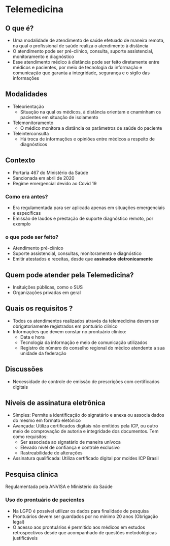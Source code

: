 # Telemedicina

## O que é?

- Uma modalidade de atendimento de saúde efetuado de maneira remota, na qual o profissional de saúde realiza o atendimento à distância
- O atendimento pode ser pré-clínico, consulta, suporte assistencial, monitoramento e diagnóstico
- Esse atendimento médico à distância pode ser feito diretamente entre médicos e pacientes, por meio de tecnologia da informação e comunicação que garanta a integridade, segurança e o sigilo das informações

## Modalidades

- Teleorientação
    - Situação na qual os médicos, à distância orientam e cnaminham os pacientes em situação de isolamento
- Telemonitoramento
    - O médico monitora a distância os parâmetros de saúde do paciente
- Teleinterconsulta
    - Há troca de informações e opiniões entre médicos a respeito de diagnósticos


## Contexto

- Portaria 467 do Ministério da Saúde
- Sancionada em abril de 2020
- Regime emergencial devido ao Covid 19

### Como era antes?

- Era regulamentada para ser aplicada apenas em situações emergenciais e específicas
- Emissão de laudos e prestação de suporte diagnóstico remoto, por exemplo

### o que pode ser feito?

- Atendimento pré-clínico
- Suporte assistencial, consultas, monitoramento e diagnóstico
- Emitir atestados e receitas, desde que **assinados eletronicamente**

## Quem pode atender pela Telemedicina?
- Insituições públicas, como o SUS
- Organizações privadas em geral

## Quais os requisitos ?

- Todos os atendimentos realizados através da telemedicina devem ser obrigatoriamente registrados em pontuário clínico
- Informações que devem constar no prontuário cliníco:
    - Data e hora
    - Tecnologia da informação e meio de comunicação utilizados
    - Registro do número do conselho regional do médico atendente a sua unidade da federação

## Discussões

- Necessidade de controle de emissão de prescrições com certificados digitais

## Níveis de assinatura eletrônica

- Simples: Permite a identificação do signatário e anexa ou associa dados do mesmo em formato eletônico
- Avançada: Utiliza certificados digitais não emitidos pela ICP, ou outro meio de comprovação de autoria e integridade dos documentos.
Tem como requisitos: 
    - Ser associada ao signatário de maneira unívoca
    - Elevado nível de confiança e controle exclusivo
    - Rastreabilidade de alterações
- Assinatura qualificada: Utiliza certificado digital por moldes ICP Brasil

## Pesquisa clínica

Regulamentada pela ANVISA e Ministério da Saúde

### Uso do prontuário de pacientes

- Na LGPD é possível utilizar os dados para finalidade de pesquisa
- Prontuários devem ser guardados por no mínimo 20 anos (Obrigação legal)
- O acesso aos prontuários é permitido aos médicos em estudos retrospectivos desde que acompanhado de questões metodológicas justificáveis

